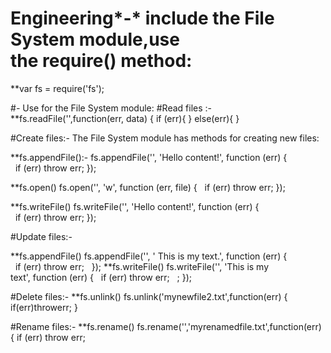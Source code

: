 # Engineering*-*  include the File System module,use the require() method:
**var fs = require('fs');

#*-* Use for the File System module:
#Read files :-
**fs.readFile('',function(err, data) {
if (err){
}
else(err){
}

#Create files:-
The File System module has methods for creating new files:

**fs.appendFile():-
fs.appendFile('', 'Hello content!', function (err) {
  if (err) throw err;
});


**fs.open()
fs.open('', 'w', function (err, file) {
  if (err) throw err;
});


**fs.writeFile()
fs.writeFile('', 'Hello content!', function (err) {
  if (err) throw err;
});


#Update files:-

**fs.appendFile()
fs.appendFile('', ' This is my text.', function (err) {
  if (err) throw err;
 
});
**fs.writeFile()
fs.writeFile('', 'This is my text', function (err) {
  if (err) throw err;
  ;
});


#Delete files:-
**fs.unlink()
fs.unlink('mynewfile2.txt',function(err) {
if(err)throwerr;
}


#Rename files:-
**fs.rename()
fs.rename('','myrenamedfile.txt',function(err) {
  if (err) throw err;



















